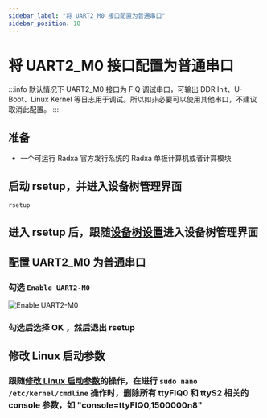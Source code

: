 ```yaml
---
sidebar_label: "将 UART2_M0 接口配置为普通串口"
sidebar_position: 10
---
```


# 将 UART2_M0 接口配置为普通串口

:::info
默认情况下 UART2_M0 接口为 FIQ 调试串口，可输出 DDR Init、U-Boot、Linux Kernel 等日志用于调试。所以如非必要可以使用其他串口，不建议取消此配置。
:::

## 准备

- 一个可运行 Radxa 官方发行系统的 Radxa 单板计算机或者计算模块

## 启动 rsetup，并进入设备树管理界面

```bash
rsetup
```

## 进入 rsetup 后，跟随[设备树设置](/radxa-os/rsetup/devicetree)进入设备树管理界面

## 配置 UART2_M0 为普通串口

### 勾选 `Enable UART2-M0`

![Enable UART2-M0](/img/general-tutorial/EnableUART2-M0.webp)

### 勾选后选择 OK ，然后退出 rsetup

## 修改 Linux 启动参数

### 跟随[修改 Linux 启动参数](/radxa-os/config/cmdline)的操作，在进行 `sudo nano /etc/kernel/cmdline` 操作时，删除所有 ttyFIQ0 和 ttyS2 相关的 console 参数，如 "console=ttyFIQ0,1500000n8"

